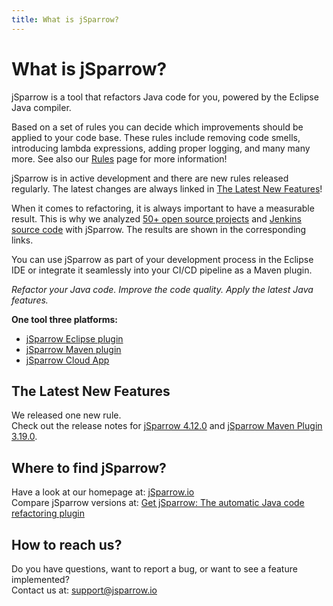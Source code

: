 ```yaml
---
title: What is jSparrow?
---
```


# What is jSparrow?

jSparrow is a tool that refactors Java code for you, powered by the Eclipse Java compiler.

Based on a set of rules you can decide which improvements should be applied to your code base. These rules include removing code smells, introducing lambda expressions, adding proper logging, and many many more. See also our [Rules](/rules/) page for more information!

jSparrow is in active development and there are new rules released regularly. The latest changes are always linked in [The Latest New Features](#the-latest-new-features)!

When it comes to refactoring, it is always important to have a measurable result. This is why we analyzed [50+ open source projects](github/statistics.html) and [Jenkins source code](/github/jenkins-statistics.html?p=jenkins-core) with jSparrow. The results are shown in the corresponding links.

You can use jSparrow as part of your development process in the Eclipse IDE or integrate it seamlessly into your CI/CD pipeline as a Maven plugin.

*Refactor your Java code.*
*Improve the code quality.*
*Apply the latest Java features.*

**One tool three platforms:**

* [jSparrow Eclipse plugin](eclipse/getting-started.html)
* [jSparrow Maven plugin](maven/getting-started.html)
* [jSparrow Cloud App](cloud/getting-started.html)

## The Latest New Features

We released one new rule.  
Check out the release notes for [jSparrow 4.12.0](/eclipse/release-notes.html#_4-11-0) and [jSparrow Maven Plugin 3.19.0](/maven/release-notes.html#_3-18-0).

## Where to find jSparrow?

Have a look at our homepage at: [jSparrow.io](https://jsparrow.io)  
Compare jSparrow versions at: [Get jSparrow: The automatic Java code refactoring plugin](https://jsparrow.io/get-jsparrow/)

## How to reach us?

Do you have questions, want to report a bug, or want to see a feature implemented?  
Contact us at: [support@jsparrow.io](mailto:support@jsparrow.io)

